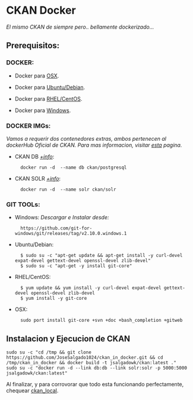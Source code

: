 # CKAN Docker
_El mismo CKAN de siempre pero.. bellamente dockerizado..._

## Prerequisitos:

### DOCKER:

+ Docker para [OSX](https://docs.docker.com/docker-for-mac).

+ Docker para [Ubuntu/Debian](https://github.com/JoseSalgado1024/ckan_in_docker/blob/master/utiles/docker_Ubuntu-Debian.md).

+ Docker para [RHEL/CentOS](https://github.com/JoseSalgado1024/ckan_in_docker/blob/master/utiles/docker_rhel-centos.md).

+ Docker para [Windows](https://docs.docker.com/engine/installation/windows).


### DOCKER IMGs:

_Vamos a requerir dos contenedores extras, ambos pertenecen al dockerHub Oficial de CKAN. Para mas informacion, visitar [esta](https://hub.docker.com/u/ckan/) pagina._

+ CKAN DB _[+info](https://hub.docker.com/r/ckan/postgresql/)_:

		docker run -d  --name db ckan/postgresql 	


+ CKAN SOLR _[+info](https://hub.docker.com/r/ckan/solr/)_:

		docker run -d  --name solr ckan/solr 	


### GIT TOOLs:
	
+ Windows:
_Descargar e Instalar desde:_

		https://github.com/git-for-windows/git/releases/tag/v2.10.0.windows.1

+ Ubuntu/Debian:

		$ sudo su -c "apt-get update && apt-get install -y curl-devel expat-devel gettext-devel openssl-devel zlib-devel"
		$ sudo su -c "apt-get -y install git-core"

+ RHEL/CentOS:

		$ yum update && yum install -y curl-devel expat-devel gettext-devel openssl-devel zlib-devel
		$ yum install -y git-core

+ OSX:

		sudo port install git-core +svn +doc +bash_completion +gitweb


## Instalacion y Ejecucion de CKAN

	sudo su -c "cd /tmp && git clone https://github.com/JoseSalgado1024/ckan_in_docker.git && cd /tmp/ckan_in_docker && docker build -t jsalgadowk/ckan:latest ."
	sudo su -c "docker run -d --link db:db --link solr:solr -p 5000:5000 jsalgadowk/ckan:latest"


Al finalizar, y para corrovorar que todo esta funcionando perfectamente, chequear [ckan_local](http://localhost:5000).